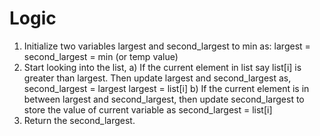 # Logic

1) Initialize two variables largest and second_largest to min as:
   largest = second_largest = min (or temp value)
2) Start looking into the list,
   a) If the current element in list say list[i] is greater
      than largest. Then update largest and second_largest as,
      second_largest = largest
      largest = list[i]
   b) If the current element is in between largest and second_largest,
      then update second_largest to store the value of current variable as
      second_largest = list[i]
3) Return the second_largest.
